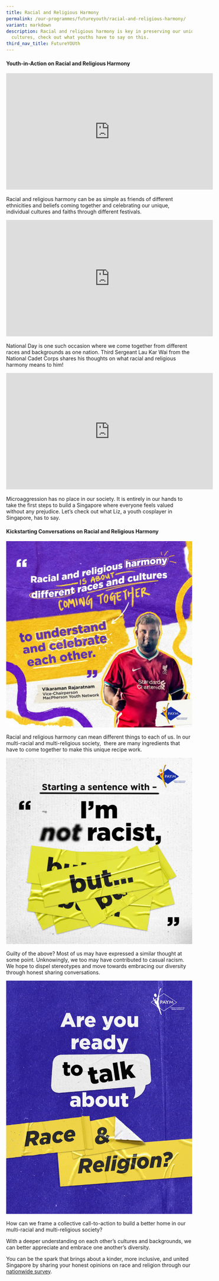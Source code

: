 ```yaml
---
title: Racial and Religious Harmony
permalink: /our-programmes/futureyouth/racial-and-religious-harmony/
variant: markdown
description: Racial and religious harmony is key in preserving our unique
  cultures, check out what youths have to say on this.
third_nav_title: FutureYOUth
---
```

#### **Youth-in-Action on Racial and Religious Harmony**
 
<iframe allowfullscreen="" allow="accelerometer; autoplay; clipboard-write; encrypted-media; gyroscope; picture-in-picture; web-share" frameborder="0" title="YouTube video player" src="https://www.youtube.com/embed/v3hlvcsEHVY?si=-hiKR7dr7XhmqFwD" height="315" width="560"></iframe>

Racial and religious harmony can be as simple as friends of different ethnicities and beliefs coming together and celebrating our unique, individual cultures and faiths through different festivals.

<iframe allowfullscreen="" allow="accelerometer; autoplay; clipboard-write; encrypted-media; gyroscope; picture-in-picture; web-share" frameborder="0" title="YouTube video player" src="https://www.youtube.com/embed/ALlpBAhwh3E?si=JdjwppehFtxWRHs3" height="315" width="560"></iframe>

National Day is one such occasion where we come together from different races and backgrounds as one nation. Third Sergeant Lau Kar Wai from the National Cadet Corps shares his thoughts on what racial and religious harmony means to him!

<iframe allowfullscreen="" allow="accelerometer; autoplay; clipboard-write; encrypted-media; gyroscope; picture-in-picture; web-share" frameborder="0" title="YouTube video player" src="https://www.youtube.com/embed/QTHAuYAlajU?si=b9T95hc0Jrvvm7v5" height="315" width="560"></iframe>

Microaggression has no place in our society. It is entirely in our hands to take the first steps to build a Singapore where everyone feels valued without any prejudice. Let’s check out what Liz, a youth cosplayer in Singapore, has to say.

#### **Kickstarting Conversations on Racial and Religious Harmony**
   
![](/images/RH_03.jpg)

Racial and religious harmony can mean different things to each of us. In our multi-racial and multi-religious society,&nbsp; there are many ingredients that have to come together to make this unique recipe work.&nbsp;

![](/images/RH_02.jpg)

Guilty of the above? Most of us may have expressed a similar thought at some point. Unknowingly, we too may have contributed to casual racism. We hope to dispel stereotypes and move towards embracing our diversity through honest sharing conversations.&nbsp;

![](/images/RH_01.jpg)

How can we frame a collective call-to-action to build a better home in our multi-racial and multi-religious society?

With a deeper understanding on each other’s cultures and backgrounds, we can better appreciate and embrace one another’s diversity.

You can be the spark that brings about a kinder, more inclusive, and united Singapore by sharing your honest opinions on race and religion through our [nationwide survey](https://go.gov.sg/futureyouthpaym).